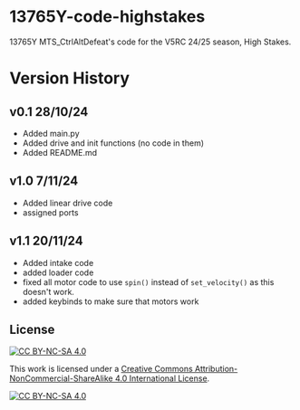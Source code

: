 # 13765Y-code-highstakes
13765Y MTS_CtrlAltDefeat's code for the V5RC 24/25 season, High Stakes.

# Version History
## v0.1 28/10/24
- Added main.py
- Added drive and init functions (no code in them)
- Added README.md

## v1.0 7/11/24
- Added linear drive code
- assigned ports
  
## v1.1 20/11/24
- Added intake code
- added loader code
- fixed all motor code to use `spin()` instead of `set_velocity()` as this doesn't work.
- added keybinds to make sure that motors work

## License
[![CC BY-NC-SA 4.0][cc-by-nc-sa-shield]][cc-by-nc-sa]

This work is licensed under a
[Creative Commons Attribution-NonCommercial-ShareAlike 4.0 International License][cc-by-nc-sa].

[![CC BY-NC-SA 4.0][cc-by-nc-sa-image]][cc-by-nc-sa]

[cc-by-nc-sa]: http://creativecommons.org/licenses/by-nc-sa/4.0/
[cc-by-nc-sa-image]: https://licensebuttons.net/l/by-nc-sa/4.0/88x31.png
[cc-by-nc-sa-shield]: https://img.shields.io/badge/License-CC%20BY--NC--SA%204.0-lightgrey.svg
